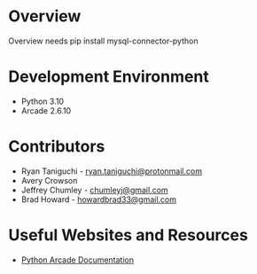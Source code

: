# Overview
Overview 
needs pip install mysql-connector-python

# Development Environment
* Python 3.10
* Arcade 2.6.10

# Contributors
* Ryan Taniguchi - ryan.taniguchi@protonmail.com
* Avery Crowson
* Jeffrey Chumley - chumleyj@gmail.com
* Brad Howard - howardbrad33@gmail.com

# Useful Websites and Resources
* [Python Arcade Documentation](https://api.arcade.academy/en/latest/)
